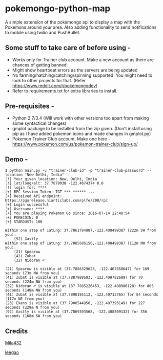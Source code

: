 # pokemongo-python-map
A simple extension of the pokemongo api to display a map with the Pokemons around your area. Also adding functionality to send notifications to mobile using twilio and PushBullet. 

Some stuff to take care of before using - 
-------
 * Works only for Trainer club account. Make a new account as there are chances of getting banned. 
 * Might show heartbeat errors as the servers are being updated
 * No farming/hatching/catching/spinning supported. You might need to look to other projects for that. (Refer https://www.reddit.com/r/pokemongodev)
 * Refer to requirements.txt for extra libraries to install. 

Pre-requisites - 
-------
 * Python 2.7/3.4 (Will work with other versions too apart from making some syntactical changes)
 * gmplot package to be installed from the zip given. (Don't install using pip as I have added pokemon icons and made changes in gmplot.py)
 * Pokemon Trainer Club account. Make one here - https://www.pokemon.com/us/pokemon-trainer-club/sign-up/

Demo - 
-------

    $ python main.py -u "trainer-club-id" -p "trainer-club-password" --location "New Delhi, India"
    [!] Your given location: New, Delhi, India
    [!] lat/long/alt: 37.7879938 -122.4074374 0.0
    [!] login for: ****
    [+] RPC Session Token: TGT-***-****** ...
    [+] Received API endpoint: https://pgorelease.nianticlabs.com/plfe/208/rpc
    [+] Login successful
    [+] Username: ****
    [+] You are playing Pokemon Go since: 2016-07-14 22:48:54
    [+] POKECOIN: 0
    [+] STARDUST: 100

    Within one step of LatLng: 37.7861784887,-122.408499387 (222m SW from you):
        (92) Gastly
    Within one step of LatLng: 37.7885606156,-122.408499387 (112m NW from you):
        (21) Spearow
        (41) Zubat
        (32) Nidoran ♂

    (21) Spearow is visible at (37.7886329623, -122.407658647) for 169 seconds (73m NW from you)
    (41) Zubat is visible at (37.7887988683, -122.409782609) for 70 seconds (224m NW from you)
    (32) Nidoran ♂ is visible at (37.7885226453, -122.408986128) for 805 seconds (148m NW from you)
    (41) Zubat is visible at (37.7890195112, -122.40712765) for 84 seconds (117m NE from you)
    (23) Ekans is visible at (37.7900544956, -122.407393149) for 227 seconds (229m N from you)
    (92) Gastly is visible at (37.7869393568, -122.408809132) for 356 seconds (168m SW from you)

## Credits
[Mila432](https://github.com/Mila432/Pokemon_Go_API)

[leegao](https://github.com/leegao/pokemongo-api-demo)

